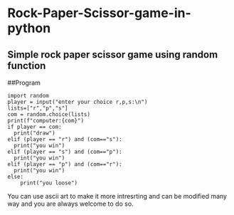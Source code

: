 # Rock-Paper-Scissor-game-in-python

## Simple rock paper scissor game using random function

##Program

    import random
    player = input("enter your choice r,p,s:\n")
    lists=["r","p","s"]
    com = random.choice(lists) 
    print(f"computer:{com}")
    if player == com:
      print("draw")
    elif (player == "r") and (com=="s"):
      print("you win")
    elif (player == "s") and (com=="p"):
      print("you win")
    elif (player == "p") and (com=="r"):
      print("you win")
    else:
        print("you loose")

You can use ascii art to make it more intresrting and can be modified many way and you are always welcome to do so.
